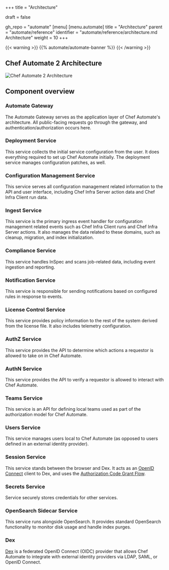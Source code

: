 +++
title = "Architecture"

draft = false

gh_repo = "automate"
[menu]
  [menu.automate]
    title = "Architecture"
    parent = "automate/reference"
    identifier = "automate/reference/architecture.md Architecture"
    weight = 10
+++

{{< warning >}}
{{% automate/automate-banner %}}
{{< /warning >}}

## Chef Automate 2 Architecture

![Chef Automate 2 Architecture](/images/automate/a2-architecture-os.png)

## Component overview

### Automate Gateway

The Automate Gateway serves as the application layer of Chef Automate's architecture. All public-facing requests go through the gateway, and authentication/authorization occurs here.

### Deployment Service

This service collects the initial service configuration from the user. It does everything required to set up Chef Automate initially. The deployment service manages configuration patches, as well.

### Configuration Management Service

This service serves all configuration management related information to the API and user interface, including Chef Infra Server action data and Chef Infra Client run data.

### Ingest Service

This service is the primary ingress event handler for configuration management related events such as Chef Infra Client runs and Chef Infra Server actions. It also manages the data related to these domains, such as cleanup, migration, and index initialization.

### Compliance Service

This service handles InSpec and scans job-related data, including event ingestion and reporting.

### Notification Service

This service is responsible for sending notifications based on configured rules in response to events.

### License Control Service

This service provides policy information to the rest of the system derived from the license file. It also includes telemetry configuration.

### AuthZ Service

This service provides the API to determine which actions a requestor is allowed to take on in Chef Automate.

### AuthN Service

This service provides the API to verify a requestor is allowed to interact with Chef Automate.

### Teams Service

This service is an API for defining local teams used as part of the authorization model for Chef Automate.

### Users Service

This service manages users local to Chef Automate (as opposed to users defined in an external identity provider).

### Session Service

This service stands between the browser and Dex. It acts as an [OpenID Connect](http://openid.net/connect/) client to Dex, and uses the [Authorization Code Grant Flow](https://auth0.com/docs/api-auth/tutorials/authorization-code-grant).

### Secrets Service

Service securely stores credentials for other services.

### OpenSearch Sidecar Service

This service runs alongside OpenSearch. It provides standard OpenSearch functionality to monitor disk usage and handle index purges.

### Dex

[Dex](https://github.com/dexidp/dex) is a federated OpenID Connect (OIDC) provider that allows Chef Automate to integrate with external identity providers via LDAP, SAML, or OpenID Connect.
